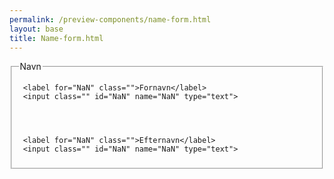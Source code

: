 ```yaml
--- 
permalink: /preview-components/name-form.html
layout: base 
title: Name-form.html
---
```






<form class="form-large">
  <fieldset>
    <legend>Navn</legend>
    
      
   
     <label for="NaN" class="">Fornavn</label>
     <input class="" id="NaN" name="NaN" type="text">
  

      
   
     <label for="NaN" class="">Efternavn</label>
     <input class="" id="NaN" name="NaN" type="text">
  


  </fieldset>
</form>
